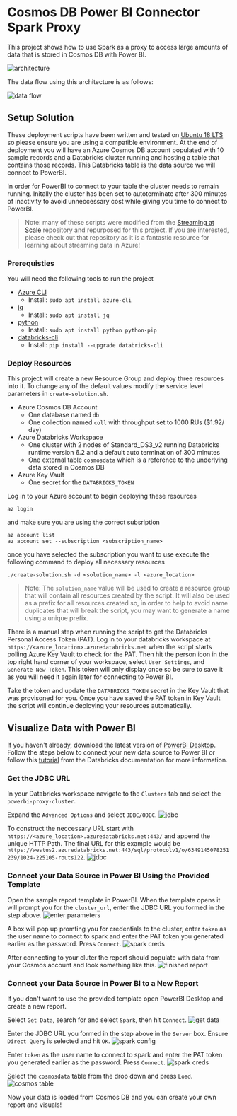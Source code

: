 # Cosmos DB Power BI Connector Spark Proxy

This project shows how to use Spark as a proxy to access large amounts of data that is stored in Cosmos DB with Power BI.

![architecture](pictures/architecture.PNG)

The data flow using this architecture is as follows:

![data flow](pictures/data_flow.PNG)

## Setup Solution

These deployment scripts have been written and tested on [Ubuntu 18 LTS](http://releases.ubuntu.com/18.04/) so please ensure you are using a compatible environment. At the end of deployment you will have an Azure Cosmos DB account populated with 10 sample records and a Databricks cluster running and hosting a table that contains those records. This Databricks table is the data source we will connect to PowerBI. 

In order for PowerBI to connect to your table the cluster needs to remain running. Initally the cluster has been set to autoterminate after 300 minutes of inactivity to avoid unneccessary cost while giving you time to connect to PowerBI.

> Note: many of these scripts were modified from the [Streaming at Scale](https://github.com/Azure-Samples/streaming-at-scale) repository and repurposed for this project. If you are interested, please check out that repository as it is a fantastic resource for learning about streaming data in Azure!

### Prerequisties

You will need the following tools to run the project
- [Azure CLI](https://docs.microsoft.com/en-us/cli/azure/install-azure-cli-apt?view=azure-cli-latest)
  - Install: `sudo apt install azure-cli`
- [jq](https://stedolan.github.io/jq/download/)
  - Install: `sudo apt install jq`
- [python](https://www.python.org/)
  - Install: `sudo apt install python python-pip`
- [databricks-cli](https://github.com/databricks/databricks-cli)
  - Install: `pip install --upgrade databricks-cli`

### Deploy Resources

This project will create a new Resource Group and deploy three resources into it. To change any of the default values modify the service level parameters in `create-solution.sh`.
- Azure Cosmos DB Account
    - One database named `db`
    - One collection named `coll` with throughput set to 1000 RUs ($1.92/ day)
- Azure Databricks Workspace
    - One cluster with 2 nodes of Standard_DS3_v2 running Databricks runtime version 6.2 and a default auto termination of 300 minutes
    - One external table `cosmosdata` which is a reference to the underlying data stored in Cosmos DB
- Azure Key Vault
    - One secret for the `DATABRICKS_TOKEN`

Log in to your Azure account to begin deploying these resources

    az login

and make sure you are using the correct subsription

    az account list
    az account set --subscription <subscription_name>

once you have selected the subscription you want to use execute the following command to deploy all necessary resources

    ./create-solution.sh -d <solution_name> -l <azure_location>

>Note: The `solution_name` value will be used to create a resource group that will contain all resources created by the script. It will also be used as a prefix for all resources created so, in order to help to avoid name duplicates that will break the script, you may want to generate a name using a unique prefix. 

There is a manual step when running the script to get the Databricks Personal Access Token (PAT). Log in to your databricks workspace at `https://<azure_location>.azuredatabricks.net` when the script starts polling Azure Key Vault to check for the PAT. Then hit the person icon in the top right hand corner of your workspace, select `User Settings`, and `Generate New Token`. This token will only display once so be sure to save it as you will need it again later for connecting to Power BI.

Take the token and update the `DATABRICKS_TOKEN` secret in the Key Vault that was provisoned for you. Once you have saved the PAT token in Key Vault the script will continue deploying your resources automatically.

## Visualize Data with Power BI

If you haven't already, download the latest version of [PowerBI Desktop](https://powerbi.microsoft.com/en-us/desktop/). Follow the steps below to connect your new data source to Power BI or follow this [tutorial](https://docs.azuredatabricks.net/bi/power-bi.html) from the Databricks documentation for more information.

### Get the JDBC URL

In your Databricks workspace navigate to the `Clusters` tab and select the `powerbi-proxy-cluster`. 

Expand the `Advanced Options` and select `JDBC/ODBC`.
![jdbc](pictures/jdbc_url.PNG)

To construct the neccessary URL start with `https://<azure_location>.azuredatabricks.net:443/` and append the unique HTTP Path. The final URL for this example would be `https://westus2.azuredatabricks.net:443/sql/protocolv1/o/6349145078251239/1024-225105-routs122`.
![jdbc](pictures/jdbc_url_2.PNG)

### Connect your Data Source in Power BI Using the Provided Template

Open the sample report template in PowerBI. When the template opens it will prompt you for the `cluster_url`, enter the JDBC URL you formed in the step above.
![enter parameters](pictures/report_parameters.PNG)

A box will pop up promting you for credentials to the cluster, enter `token` as the user name to connect to spark and enter the PAT token you generated earlier as the password. Press `Connect`.
![spark creds](pictures/spark_creds.PNG)

After connecting to your cluter the report should populate with data from your Cosmos account and look something like this.
![finished report](pictures/finished_report.PNG)

### Connect your Data Source in Power BI to a New Report

If you don't want to use the provided template open PowerBI Desktop and create a new report.

Select `Get Data`, search for and select `Spark`, then hit `Connect`.
![get data](pictures/get_data.PNG)

Enter the JDBC URL you formed in the step above in the `Server` box. Ensure `Direct Query` is selected and hit `OK`.
![spark config](pictures/spark_config.PNG)

Enter `token` as the user name to connect to spark and enter the PAT token you generated earlier as the password. Press `Connect`.
![spark creds](pictures/spark_creds.PNG)

Select the `cosmosdata` table from the drop down and press `Load`.
![cosmos table](pictures/cosmos_table.PNG)

Now your data is loaded from Cosmos DB and you can create your own report and visuals!